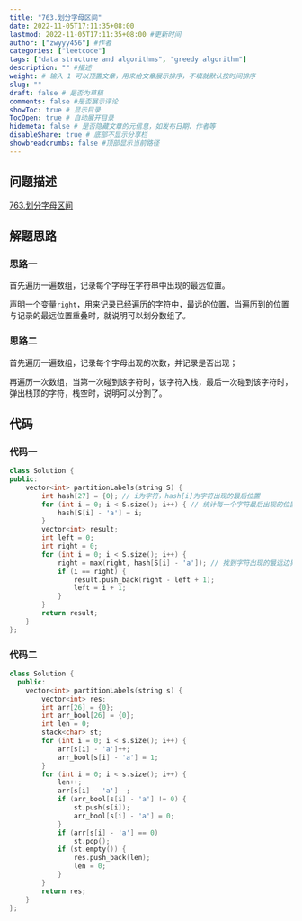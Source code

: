 ```yaml
---
title: "763.划分字母区间"
date: 2022-11-05T17:11:35+08:00
lastmod: 2022-11-05T17:11:35+08:00 #更新时间
author: ["zwyyy456"] #作者
categories: ["leetcode"]
tags: ["data structure and algorithms", "greedy algorithm"]
description: "" #描述
weight: # 输入 1 可以顶置文章，用来给文章展示排序，不填就默认按时间排序
slug: ""
draft: false # 是否为草稿
comments: false #是否展示评论
showToc: true # 显示目录
TocOpen: true # 自动展开目录
hidemeta: false # 是否隐藏文章的元信息，如发布日期、作者等
disableShare: true # 底部不显示分享栏
showbreadcrumbs: false #顶部显示当前路径
---
```

## 问题描述
[763.划分字母区间](https://leetcode.cn/problems/partition-labels/)

## 解题思路
### 思路一
首先遍历一遍数组，记录每个字母在字符串中出现的最远位置。

声明一个变量`right`，用来记录已经遍历的字符中，最远的位置，当遍历到的位置与记录的最远位置重叠时，就说明可以划分数组了。

### 思路二
首先遍历一遍数组，记录每个字母出现的次数，并记录是否出现；

再遍历一次数组，当第一次碰到该字符时，该字符入栈，最后一次碰到该字符时，弹出栈顶的字符，栈空时，说明可以分割了。

## 代码
### 代码一
```cpp
class Solution {
public:
    vector<int> partitionLabels(string S) {
        int hash[27] = {0}; // i为字符，hash[i]为字符出现的最后位置
        for (int i = 0; i < S.size(); i++) { // 统计每一个字符最后出现的位置
            hash[S[i] - 'a'] = i;
        }
        vector<int> result;
        int left = 0;
        int right = 0;
        for (int i = 0; i < S.size(); i++) {
            right = max(right, hash[S[i] - 'a']); // 找到字符出现的最远边界
            if (i == right) {
                result.push_back(right - left + 1);
                left = i + 1;
            }
        }
        return result;
    }
};
```

### 代码二
```cpp
class Solution {
  public:
    vector<int> partitionLabels(string s) {
        vector<int> res;
        int arr[26] = {0};
        int arr_bool[26] = {0};
        int len = 0;
        stack<char> st;
        for (int i = 0; i < s.size(); i++) {
            arr[s[i] - 'a']++;
            arr_bool[s[i] - 'a'] = 1;
        }
        for (int i = 0; i < s.size(); i++) {
            len++;
            arr[s[i] - 'a']--;
            if (arr_bool[s[i] - 'a'] != 0) {
                st.push(s[i]);
                arr_bool[s[i] - 'a'] = 0;
            }
            if (arr[s[i] - 'a'] == 0)
                st.pop();
            if (st.empty()) {
                res.push_back(len);
                len = 0;
            }
        }
        return res;
    }
};
```



